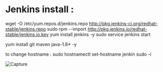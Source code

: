 Jenkins install  :
===============

wget -O /etc/yum.repos.d/jenkins.repo http://pkg.jenkins-ci.org/redhat-stable/jenkins.repo
sudo rpm --import http://pkg.jenkins.io/redhat-stable/jenkins.io.key
yum install jenkins -y
sudo service jenkins start

yum install git maven java-1.8* -y

to change hostname :
sudo hostnamectl set-hostname jenkin
sudo -i

![Capture](https://user-images.githubusercontent.com/54719289/103563586-05654e00-4ee3-11eb-8df5-8d0a4d8919e9.JPG)

